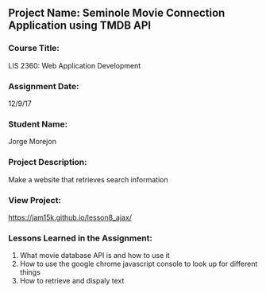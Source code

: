 ## Project Name:  Seminole Movie Connection Application using TMDB API

### Course Title:
LIS 2360:  Web Application Development

### Assignment Date:  
12/9/17

### Student Name:  
Jorge Morejon

### Project Description:
Make a website that retrieves search information

### View Project:
https://jam15k.github.io/lesson8_ajax/

### Lessons Learned in the Assignment:
1. What movie database API is and how to use it
2. How to use the google chrome javascript console to look up for different things
3. How to retrieve and dispaly text
